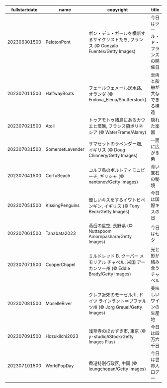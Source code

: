 |fullstartdate|name|copyright|title|image|
|--|--|--|--|--|
202306301500|PelotonPont|ポン・デュ・ガールを横断するサイクリストたち, フランス (© Gonzalo Fuentes/Getty Images)|今日はツール・ド・フランスの開催日|![](/ja-JP/2023/07/202306301500PelotonPont.jpg)|
202307011500|HalfwayBoats|フェールウェメール送水路, オランダ (© Frolova_Elena/Shutterstock)|車両と船舶が共存できる構造|![](/ja-JP/2023/07/202307011500HalfwayBoats.jpg)|
202307021500|Atoll|トゥアモトゥ諸島にあるカウエヒ環礁, フランス領ポリネシア (© WaterFrame/Alamy)|隠れた楽園|![](/ja-JP/2023/07/202307021500Atoll.jpg)|
202307031500|SomersetLavender|サマセットのラベンダー畑, イギリス  (© Doug Chinnery/Getty Images)|一面に広がる紫|![](/ja-JP/2023/07/202307031500SomersetLavender.jpg)|
202307041500|CorfuBeach|コルフ島のポルトティモニビーチ, ギリシャ (© nantonov/Getty Images)|青い宝石の秘境|![](/ja-JP/2023/07/202307041500CorfuBeach.jpg)|
202307051500|KissingPenguins|優しいキスをするイワトビペンギン, イギリス (© Tony Beck/Getty Images)|今日は国際キスの日|![](/ja-JP/2023/07/202307051500KissingPenguins.jpg)|
202307061500|Tanabata2023|燕岳の星空, 長野県 (© Nuttapoom Amornpashara/Getty Images)|今日は七夕|![](/ja-JP/2023/07/202307061500Tanabata2023.jpg)|
202307071500|CooperChapel|ミルドレッド B. クーパー メモリアル チャペル, 米国 アーカンソー州 (© Eddie Brady/Getty Images)|光と影が絡み合うチャペル|![](/ja-JP/2023/07/202307071500CooperChapel.jpg)|
202307081500|MoselleRiver|クレフ近郊のモーゼル川, ドイツ ラインラント＝プファルツ州 (© Jorg Greuel/Getty Images)|美味しいワインの生産地|![](/ja-JP/2023/07/202307081500MoselleRiver.jpg)|
202307091500|HozukiIchi2023|浅草寺のほおずき市, 東京 (© y-studio/iStock/Getty Images Plus)|今日は四万六千日|![](/ja-JP/2023/07/202307091500HozukiIchi2023.jpg)|
202307101500|WorldPopDay|香港特別行政区, 中国 (© leungchopan/Getty Images)|今日は世界人口デー|![](/ja-JP/2023/07/202307101500WorldPopDay.jpg)|
